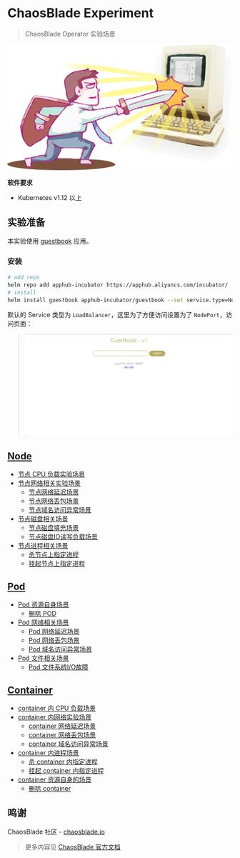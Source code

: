 # ChaosBlade Experiment

>ChaosBlade Operator 实验场景

![](static/ai.png)

**软件要求**

- Kubernetes v1.12 以上

## 实验准备

本实验使用 [guestbook](https://github.com/cloudnativeapp/guestbook?spm=5176.2020520152.0.0.7c5f16ddH8myx6) 应用。

### 安装

```bash
# add repo
helm repo add apphub-incubator https://apphub.aliyuncs.com/incubator/
# install 
helm install guestbook apphub-incubator/guestbook --set service.type=NodePort --namespace=chaosblade
```

默认的 Service 类型为 `LoadBalancer`，这里为了方便访问设置为了 `NodePort`，访问页面：

>![guestbook](static/guestbook.png)

## [Node](node)

- [节点 CPU 负载实验场景](node/README.md#节点-CPU-负载实验场景)
- [节点网络相关实验场景](node/README.md#节点网络相关实验场景)
  - [节点网络延迟场景](node/README.md#节点网络延迟场景)
  - [节点网络丢包场景](node/README.md#节点网络丢包场景)
  - [节点域名访问异常场景](node/README.md#节点域名访问异常场景)
- [节点磁盘相关场景](node/README.md#节点磁盘相关场景)
  - [节点磁盘填充场景](node/README.md#节点磁盘填充场景)
  - [节点磁盘IO读写负载场景](node/README.md#节点磁盘IO读写负载场景)
- [节点进程相关场景](node/README.md#节点进程相关场景)
  - [杀节点上指定进程](node/README.md#杀节点上指定进程)
  - [挂起节点上指定进程](node/README.md#挂起节点上指定进程)

## [Pod](pod)

- [Pod 资源自身场景](pod/README.md#Pod-资源自身场景)
  - [删除 POD](pod/README.md#删除-Pod)
- [Pod 网络相关场景](pod/README.md#Pod-网络相关场景)
  - [Pod 网络延迟场景](pod/README.md#Pod-网络延迟场景)
  - [Pod 网络丢包场景](pod/README.md#Pod-网络丢包场景)
  - [Pod 域名访问异常场景](pod/README.md#Pod-域名访问异常场景)
- [Pod 文件相关场景](pod/README.md#Pod-文件相关场景)
  - [Pod 文件系统I/O故障](pod/README.md#Pod-文件系统I/O故障)

## [Container](container)

- [container 内 CPU 负载场景](container/README.md#container-内CPU负载场景)
- [container 内网络实验场景](container/README.md#container-内网络实验场景)
  - [container 网络延迟场景](container/README.md#container-网络延迟场景)
  - [container 网络丢包场景](container/README.md#container-网络丢包场景)
  - [container 域名访问异常场景](container/README.md#container-域名访问异常场景)
- [container 内进程场景](container/README.md#container-内进程场景)
  - [杀 container 内指定进程](container/README.md#杀-container-内指定进程)
  - [挂起 container 内指定进程](container/README.md#挂起-container-内指定进程)
- [container 资源自身的场景](container/README.md#container-资源自身的场景)
  - [删除 container](container/README.md#删除-container)
  
## 鸣谢

ChaosBlade 社区 - [chaosblade.io](https://github.com/chaosblade-io/chaosblade)

>更多内容见 [ChaosBlade 官方文档](https://chaosblade-io.gitbook.io/chaosblade-help-zh-cn)
